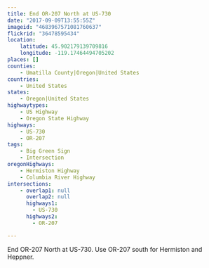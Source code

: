 ```yaml
---
title: End OR-207 North at US-730
date: "2017-09-09T13:55:55Z"
imageid: "4683967571081760637"
flickrid: "36478595434"
location:
    latitude: 45.902179139709816
    longitude: -119.17464494705202
places: []
counties:
    - Umatilla County|Oregon|United States
countries:
    - United States
states:
    - Oregon|United States
highwaytypes:
    - US Highway
    - Oregon State Highway
highways:
    - US-730
    - OR-207
tags:
    - Big Green Sign
    - Intersection
oregonHighways:
    - Hermiston Highway
    - Columbia River Highway
intersections:
    - overlap1: null
      overlap2: null
      highways1:
        - US-730
      highways2:
        - OR-207

---
```

End OR-207 North at US-730.  Use OR-207 south for Hermiston and Heppner.
